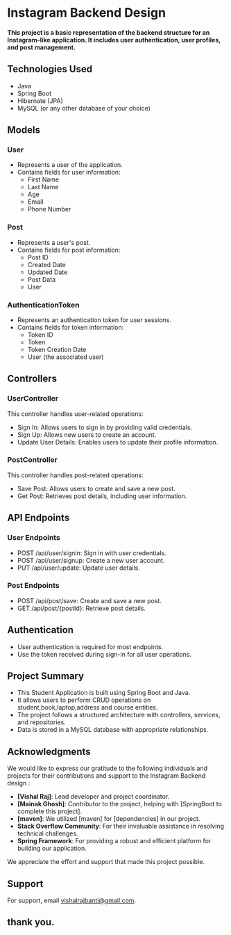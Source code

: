 

# Instagram Backend Design
#### This project is a basic representation of the backend structure for an Instagram-like application. It includes user authentication, user profiles, and post management.

## Technologies Used
- Java
- Spring Boot
- Hibernate (JPA)
- MySQL (or any other database of your choice)
## Models
### User
- Represents a user of the application.
- Contains fields for user information:
    - First Name
    - Last Name
    - Age
    - Email
    - Phone Number
### Post
- Represents a user's post.
- Contains fields for post information:
    - Post ID
    - Created Date
    - Updated Date
    - Post Data
    -  User
### AuthenticationToken
- Represents an authentication token for user sessions.
- Contains fields for token information:
    - Token ID
    - Token
    - Token Creation Date
    - User (the associated user)
## Controllers
### UserController
This controller handles user-related operations:

- Sign In: Allows users to sign in by providing valid credentials.
- Sign Up: Allows new users to create an account.
- Update User Details: Enables users to update their profile information.
### PostController
This controller handles post-related operations:

- Save Post: Allows users to create and save a new post.
- Get Post: Retrieves post details, including user information.
## API Endpoints
### User Endpoints
- POST /api/user/signin: Sign in with user credentials.
- POST /api/user/signup: Create a new user account.
- PUT /api/user/update: Update user details.
### Post Endpoints
- POST /api/post/save: Create and save a new post.
- GET /api/post/{postId}: Retrieve post details.
## Authentication
- User authentication is required for most endpoints.
- Use the token received during sign-in for all user operations.
## Project Summary
- This Student Application is built using Spring Boot and Java.
- It allows users to perform CRUD operations on student,book,laptop,address and course entities.
- The project follows a structured architecture with controllers, services, and repositories.
- Data is stored in a MySQL database with appropriate relationships.


## Acknowledgments

We would like to express our gratitude to the following individuals and projects for their contributions and support to the Instagram Backend design :

- **[Vishal Raj]**: Lead developer and project coordinator.
- **[Mainak Ghosh]**: Contributor to the project, helping with [SpringBoot to complete this project].
- **[maven]**: We utilized [maven] for [dependencies] in our project.
- **Stack Overflow Community**: For their invaluable assistance in resolving technical challenges.
- **Spring Framework**: For providing a robust and efficient platform for building our application.


We appreciate the  effort and support that made this project possible.



## Support

For support, email vishalrajbanti@gmail.com.

## thank you.
